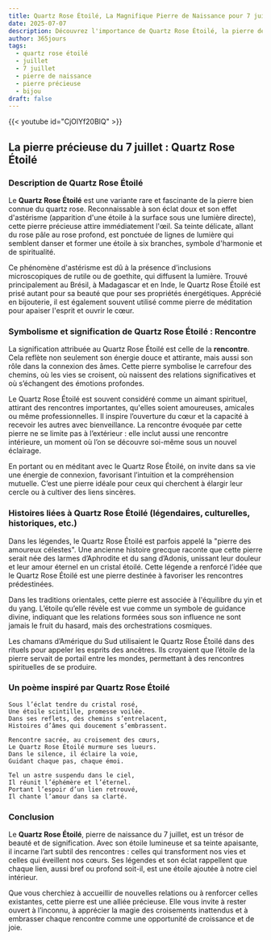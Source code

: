 ```yaml
---
title: Quartz Rose Étoilé, La Magnifique Pierre de Naissance pour 7 juillet
date: 2025-07-07
description: Découvrez l'importance de Quartz Rose Étoilé, la pierre de naissance du 7 juillet qui symbolise Rencontre. Laissez sa beauté et sa signification illuminer votre journée.
author: 365jours
tags:
  - quartz rose étoilé
  - juillet
  - 7 juillet
  - pierre de naissance
  - pierre précieuse
  - bijou
draft: false
---
```


{{< youtube id="CjOlYf20BlQ" >}}

## La pierre précieuse du 7 juillet : Quartz Rose Étoilé

### Description de Quartz Rose Étoilé

Le **Quartz Rose Étoilé** est une variante rare et fascinante de la pierre bien connue du quartz rose. Reconnaissable à son éclat doux et son effet d'astérisme (apparition d'une étoile à la surface sous une lumière directe), cette pierre précieuse attire immédiatement l'œil. Sa teinte délicate, allant du rose pâle au rose profond, est ponctuée de lignes de lumière qui semblent danser et former une étoile à six branches, symbole d'harmonie et de spiritualité.

Ce phénomène d'astérisme est dû à la présence d’inclusions microscopiques de rutile ou de goethite, qui diffusent la lumière. Trouvé principalement au Brésil, à Madagascar et en Inde, le Quartz Rose Étoilé est prisé autant pour sa beauté que pour ses propriétés énergétiques. Apprécié en bijouterie, il est également souvent utilisé comme pierre de méditation pour apaiser l'esprit et ouvrir le cœur.

### Symbolisme et signification de Quartz Rose Étoilé : Rencontre

La signification attribuée au Quartz Rose Étoilé est celle de la **rencontre**. Cela reflète non seulement son énergie douce et attirante, mais aussi son rôle dans la connexion des âmes. Cette pierre symbolise le carrefour des chemins, où les vies se croisent, où naissent des relations significatives et où s’échangent des émotions profondes.

Le Quartz Rose Étoilé est souvent considéré comme un aimant spirituel, attirant des rencontres importantes, qu'elles soient amoureuses, amicales ou même professionnelles. Il inspire l’ouverture du cœur et la capacité à recevoir les autres avec bienveillance. La rencontre évoquée par cette pierre ne se limite pas à l’extérieur : elle inclut aussi une rencontre intérieure, un moment où l’on se découvre soi-même sous un nouvel éclairage.

En portant ou en méditant avec le Quartz Rose Étoilé, on invite dans sa vie une énergie de connexion, favorisant l’intuition et la compréhension mutuelle. C’est une pierre idéale pour ceux qui cherchent à élargir leur cercle ou à cultiver des liens sincères.

### Histoires liées à Quartz Rose Étoilé (légendaires, culturelles, historiques, etc.)

Dans les légendes, le Quartz Rose Étoilé est parfois appelé la "pierre des amoureux célestes". Une ancienne histoire grecque raconte que cette pierre serait née des larmes d’Aphrodite et du sang d’Adonis, unissant leur douleur et leur amour éternel en un cristal étoilé. Cette légende a renforcé l’idée que le Quartz Rose Étoilé est une pierre destinée à favoriser les rencontres prédestinées.

Dans les traditions orientales, cette pierre est associée à l'équilibre du yin et du yang. L’étoile qu’elle révèle est vue comme un symbole de guidance divine, indiquant que les relations formées sous son influence ne sont jamais le fruit du hasard, mais des orchestrations cosmiques.

Les chamans d’Amérique du Sud utilisaient le Quartz Rose Étoilé dans des rituels pour appeler les esprits des ancêtres. Ils croyaient que l’étoile de la pierre servait de portail entre les mondes, permettant à des rencontres spirituelles de se produire.

### Un poème inspiré par Quartz Rose Étoilé

```
Sous l’éclat tendre du cristal rosé,  
Une étoile scintille, promesse voilée.  
Dans ses reflets, des chemins s’entrelacent,  
Histoires d’âmes qui doucement s’embrassent.  

Rencontre sacrée, au croisement des cœurs,  
Le Quartz Rose Étoilé murmure ses lueurs.  
Dans le silence, il éclaire la voie,  
Guidant chaque pas, chaque émoi.  

Tel un astre suspendu dans le ciel,  
Il réunit l’éphémère et l’éternel.  
Portant l’espoir d’un lien retrouvé,  
Il chante l’amour dans sa clarté.  
```

### Conclusion

Le **Quartz Rose Étoilé**, pierre de naissance du 7 juillet, est un trésor de beauté et de signification. Avec son étoile lumineuse et sa teinte apaisante, il incarne l’art subtil des rencontres : celles qui transforment nos vies et celles qui éveillent nos cœurs. Ses légendes et son éclat rappellent que chaque lien, aussi bref ou profond soit-il, est une étoile ajoutée à notre ciel intérieur.

Que vous cherchiez à accueillir de nouvelles relations ou à renforcer celles existantes, cette pierre est une alliée précieuse. Elle vous invite à rester ouvert à l’inconnu, à apprécier la magie des croisements inattendus et à embrasser chaque rencontre comme une opportunité de croissance et de joie.
